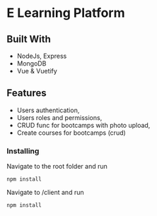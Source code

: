 # E Learning Platform

## Built With

* NodeJs, Express
* MongoDB
* Vue & Vuetify

## Features
* Users authentication,
* Users roles and permissions,
* CRUD func for bootcamps with photo upload,
* Create courses for bootcamps (crud)


### Installing

Navigate to the root folder and run

```
npm install
```

Navigate to /client and run

```
npm install
```

